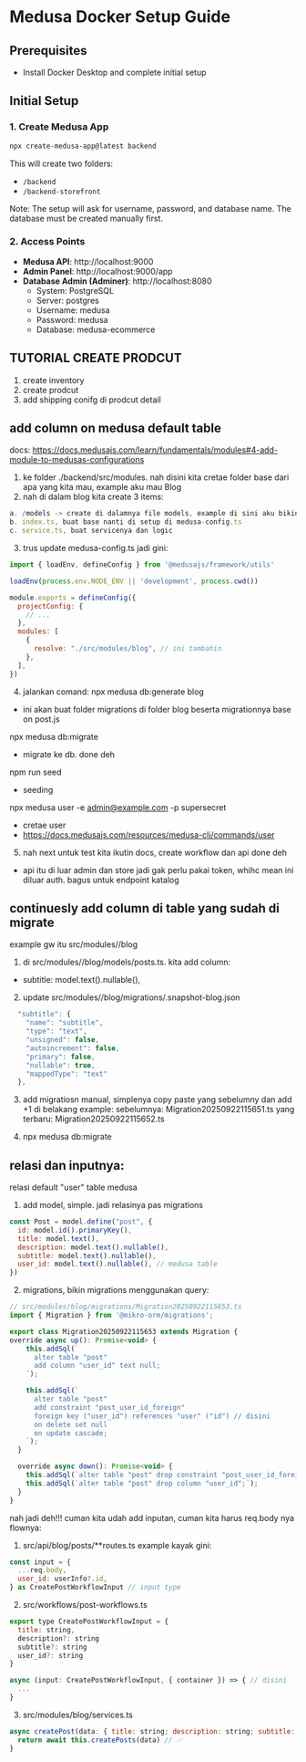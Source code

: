 # Medusa Docker Setup Guide

## Prerequisites
- Install Docker Desktop and complete initial setup

## Initial Setup

### 1. Create Medusa App
```bash
npx create-medusa-app@latest backend
```
This will create two folders:
- `/backend`
- `/backend-storefront`

Note: The setup will ask for username, password, and database name. The database must be created manually first.

### 2. Access Points
- **Medusa API**: http://localhost:9000
- **Admin Panel**: http://localhost:9000/app
- **Database Admin (Adminer)**: http://localhost:8080
  - System: PostgreSQL
  - Server: postgres
  - Username: medusa
  - Password: medusa
  - Database: medusa-ecommerce

## TUTORIAL CREATE PRODCUT
1. create inventory
2. create prodcut
3. add shipping conifg di prodcut detail


## add column on medusa default table
docs: https://docs.medusajs.com/learn/fundamentals/modules#4-add-module-to-medusas-configurations
1. ke folder ./backend/src/modules. nah disini kita cretae folder base dari apa yang kita mau, example aku mau Blog
2. nah di dalam blog kita create 3 items:
```js
a. /models -> create di dalamnya file models, example di sini aku bikin post.ts
b. index.ts, buat base nanti di setup di medusa-config.ts
c. service.ts, buat servicenya dan logic
```
3. trus update medusa-config.ts jadi gini:
```js
import { loadEnv, defineConfig } from '@medusajs/framework/utils'

loadEnv(process.env.NODE_ENV || 'development', process.cwd())

module.exports = defineConfig({
  projectConfig: {
    // ...
  },
  modules: [
    {
      resolve: "./src/modules/blog", // ini tambahin
    },
  ],
})
```
4. jalankan comand:
npx medusa db:generate blog
- ini akan buat folder migrations di folder blog beserta migrationnya base on post.js

npx medusa db:migrate
- migrate ke db. done deh

npm run seed
- seeding

npx medusa user -e admin@example.com -p supersecret
- cretae user
- https://docs.medusajs.com/resources/medusa-cli/commands/user

5. nah next untuk test kita ikutin docs, create workflow dan api done deh
- api itu di luar admin dan store jadi gak perlu pakai token, whihc mean ini diluar auth. bagus untuk endpoint katalog


## continuesly add column di table yang sudah di migrate
example gw itu src/modules//blog
1. di src/modules//blog/models/posts.ts. kita add column:
  - subtitle: model.text().nullable(), 
2. update src/modules//blog/migrations/.snapshot-blog.json
```js
  "subtitle": {
    "name": "subtitle",
    "type": "text",
    "unsigned": false,
    "autoincrement": false,
    "primary": false,
    "nullable": true,
    "mappedType": "text"
  },
```
3. add migratiosn manual, simplenya copy paste yang sebelumny dan add +1 di belakang example:
sebelumnya: Migration20250922115651.ts
yang terbaru: Migration20250922115652.ts

4. npx medusa db:migrate

## relasi dan inputnya:
relasi default "user" table medusa
1. add model, simple. jadi relasinya pas migrations
```js
const Post = model.define("post", {
  id: model.id().primaryKey(),
  title: model.text(),
  description: model.text().nullable(),
  subtitle: model.text().nullable(),
  user_id: model.text().nullable(), // medusa table
})
```
2. migrations, bikin migrations menggunakan query:
```js
// src/modules/blog/migrations/Migration20250922115653.ts
import { Migration } from '@mikro-orm/migrations';

export class Migration20250922115653 extends Migration {
override async up(): Promise<void> {
    this.addSql(`
      alter table "post"
      add column "user_id" text null;
    `);

    this.addSql(`
      alter table "post"
      add constraint "post_user_id_foreign"
      foreign key ("user_id") references "user" ("id") // disini
      on delete set null
      on update cascade;
    `);
  }

  override async down(): Promise<void> {
    this.addSql(`alter table "post" drop constraint "post_user_id_foreign";`);
    this.addSql(`alter table "post" drop column "user_id";`);
  }
}
```

nah jadi deh!!! cuman kita udah add inputan, cuman kita harus req.body nya flownya:
1. src/api/blog/posts/**routes.ts
example kayak gini:
```js
const input = {
  ...req.body,
  user_id: userInfo?.id,
} as CreatePostWorkflowInput // input type
```

2. src/workflows/post-workflows.ts
```js
export type CreatePostWorkflowInput = {
  title: string,
  description?: string
  subtitle?: string
  user_id?: string
}

async (input: CreatePostWorkflowInput, { container }) => { // disini
  ...
}
```

3. src/modules/blog/services.ts
```js
async createPost(data: { title: string; description: string; subtitle: string; user_id: string }) { // disini nya 
  return await this.createPosts(data) // ✅
}
```